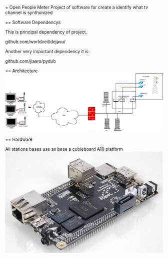 = Open People Meter
Project of software for create a identify what tv channel is synthonized

== Software Dependencys

This is principal dependency of project.

github.com/worldveil/dejavu/

Another very important dependency it is:

github.com/jiaaro/pydub

== Architecture
![Alt text](imgs/architecture.jpeg?raw=true "Architecture System")


== Hardware

All stations bases use as base a cubieboard A10 platform
![Alt text](imgs/cubieboard.jpeg?raw=true "CubieBoard")

